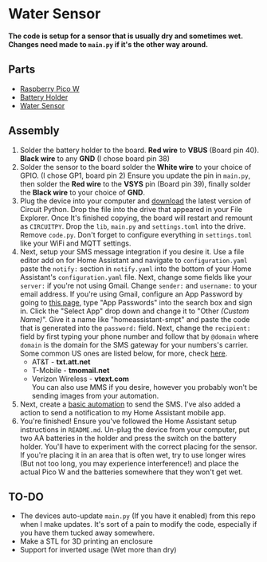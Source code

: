# Water Sensor

**The code is setup for a sensor that is usually dry and sometimes wet. Changes need made to `main.py` if it's the other way around.**
## Parts
- [Raspberry Pico W](https://www.adafruit.com/product/5526)
- [Battery Holder](https://www.adafruit.com/product/4193)
- [Water Sensor](https://www.adafruit.com/product/4965)

## Assembly
1. Solder the battery holder to the board. **Red wire** to **VBUS** (Board pin 40). **Black wire** to any **GND** (I chose board pin 38)
2. Solder the sensor to the board solder the **White wire** to your choice of GPIO. (I chose GP1, board pin 2) Ensure you update the pin in `main.py`, then solder the **Red wire** to the **VSYS** pin (Board pin 39), finally solder the **Black wire** to your choice of **GND**.
3. Plug the device into your computer and [download](https://circuitpython.org/board/raspberry_pi_pico_w/) the latest version of Circuit Python. Drop the file into the drive that appeared in your File Explorer. Once It's finished copying, the board will restart and remount as `CIRCUITPY`. Drop the `lib`, `main.py` and `settings.toml` into the drive. Remove `code.py`. Don't forget to configure everything in `settings.toml` like your WiFi and MQTT settings.
4. Next, setup your SMS message integration if you desire it. Use a file editor add on for Home Assistant and navigate to `configuration.yaml` paste the `notify:` section in `notify.yaml` into the bottom of your Home Assistant's `configuration.yaml` file. Next, change some fields like your `server:` if you're not using Gmail. Change `sender:` and `username:` to your email address. If you're using Gmail, configure an App Password by going to [this page](https://myaccount.google.com/), type "App Passwords" into the search box and sign in. Click the "Select App" drop down and change it to "Other *(Custom Name)*". Give it a name like "homeassistant-smpt" and paste the code that is generated into the `password:` field. Next, change the `recipient:` field by first typing your phone number and follow that by `@domain` where `domain` is the domain for the SMS gateway for your numbers's carrier. Some common US ones are listed below, for more, check [here](https://en.wikipedia.org/wiki/SMS_gateway#Email_clients).
    - AT&T - **txt.att.net**
    - T-Mobile - **tmomail.net**
    - Verizon Wireless - **vtext.com**
<br>You can also use MMS if you desire, however you probably won't be sending images from your automation.
5. Next, create a [basic automation](./automation.png) to send the SMS. I've also added a action to send a notification to my Home Assistant mobile app.
6. You're finished! Ensure you've followed the Home Assistant setup instructions in `README.md`. Un-plug the device from your computer, put two AA batteries in the holder and press the switch on the battery holder. You'll have to experiment with the correct placing for the sensor. If you're placing it in an area that is often wet, try to use longer wires (But not too long, you may experience interference!) and place the actual Pico W and the batteries somewhere that they won't get wet.

## TO-DO
- The devices auto-update `main.py` (If you have it enabled) from this repo when I make updates. It's sort of a pain to modify the code, especially if you have them tucked away somewhere.
- Make a STL for 3D printing an enclosure
- Support for inverted usage (Wet more than dry)